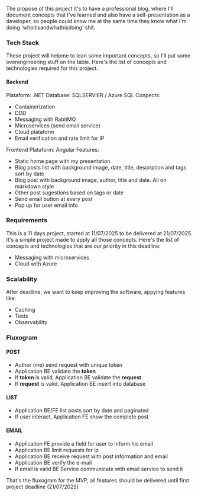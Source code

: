 
The propose of this project it's to have a professional blog, where I'll document concepts that I've learned and also have a self-presentation as a developer, so people could know me at the same time they know what I'm doing 'whoitisandwhathisdoing' shit.

### Tech Stack
These project will helpme to lean some important concepts, so I'll put some overengineering stuff on the table. Here's the list of concepts and technologies required for this project.

#### Backend
Plataform: .NET
Database: SQLSERVIER / Azure SQL
Conpects:
- Containerization
- DDD
- Messaging with RabitMQ
- Microservices (send email service)
- Cloud plataform
- Email verification and rate limit for IP

Frontend
Plataform: Angular
Features:
- Static home page with my presentation
- Blog posts list with background image, date, title, description and tags sort by date
- Blog post with background image, author, title and date. All on markdown style
- Other post sugestions based on tags or date
- Send email button at every post
- Pop up for user email info


### Requirements
This is a 11 days project, started at 11/07/2025 to be delivered at 21/07/2025. It's a simple project made to apply all those concepts.
Here's the list of concepts and technologies that are our priority in this deadline:
- Messaging with microservices
- Cloud with Azure

### Scalability
After deadline, we want to keep improving the software, appying features like:
- Caching
- Tests
- Observability


### Fluxogram

#### POST
- Author (me) send request with unique token
- Application BE validate the **token**
- If **token** is valid, Application BE validate the **request**
- If **request** is valid, Application BE insert into database

#### LIST
- Application BE/FE list posts sort by date and paginated
- If user interact, Application FE show the complete post

#### EMAIL
- Application FE provide a field for user to inform his email
- Application BE limit requests for ip
- Application BE receive request with post information and email
- Application BE verify the e-mail
- If email is valid BE Service communicate with email service to send it

That's the fluxogram for the MVP, all features should be delivered until first project deadline (21/07/2025)